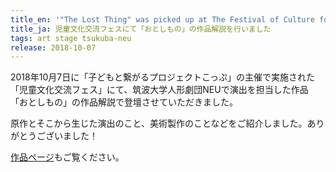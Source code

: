 ```yaml
---
title_en: '"The Lost Thing" was picked up at The Festival of Culture for Children'
title_ja: 児童文化交流フェスにて「おとしもの」の作品解説を行いました
tags: art stage tsukuba-neu
release: 2018-10-07
---
```


2018年10月7日に「子どもと繋がるプロジェクトこっぷ」の主催で実施された「児童文化交流フェス」にて、筑波大学人形劇団NEUで演出を担当した作品「おとしもの」の作品解説で登壇させていただきました。

原作とそこから生じた演出のこと、美術製作のことなどをご紹介しました。ありがとうございました！

[作品ページ](/pages/works/the-lost-thing.md)もご覧ください。
